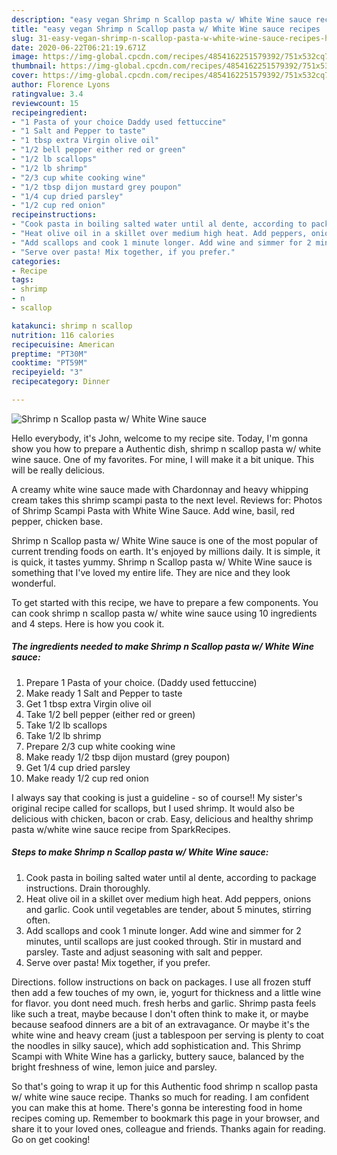 ```yaml
---
description: "easy vegan Shrimp n Scallop pasta w/ White Wine sauce recipes | how to prepare Shrimp n Scallop pasta w/ White Wine sauce"
title: "easy vegan Shrimp n Scallop pasta w/ White Wine sauce recipes | how to prepare Shrimp n Scallop pasta w/ White Wine sauce"
slug: 31-easy-vegan-shrimp-n-scallop-pasta-w-white-wine-sauce-recipes-how-to-prepare-shrimp-n-scallop-pasta-w-white-wine-sauce
date: 2020-06-22T06:21:19.671Z
image: https://img-global.cpcdn.com/recipes/4854162251579392/751x532cq70/shrimp-n-scallop-pasta-w-white-wine-sauce-recipe-main-photo.jpg
thumbnail: https://img-global.cpcdn.com/recipes/4854162251579392/751x532cq70/shrimp-n-scallop-pasta-w-white-wine-sauce-recipe-main-photo.jpg
cover: https://img-global.cpcdn.com/recipes/4854162251579392/751x532cq70/shrimp-n-scallop-pasta-w-white-wine-sauce-recipe-main-photo.jpg
author: Florence Lyons
ratingvalue: 3.4
reviewcount: 15
recipeingredient:
- "1 Pasta of your choice Daddy used fettuccine"
- "1 Salt and Pepper to taste"
- "1 tbsp extra Virgin olive oil"
- "1/2 bell pepper either red or green"
- "1/2 lb scallops"
- "1/2 lb shrimp"
- "2/3 cup white cooking wine"
- "1/2 tbsp dijon mustard grey poupon"
- "1/4 cup dried parsley"
- "1/2 cup red onion"
recipeinstructions:
- "Cook pasta in boiling salted water until al dente, according to package instructions. Drain thoroughly."
- "Heat olive oil in a skillet over medium high heat. Add peppers, onions and garlic. Cook until vegetables are tender, about 5 minutes, stirring often."
- "Add scallops and cook 1 minute longer. Add wine and simmer for 2 minutes, until scallops are just cooked through. Stir in mustard and parsley. Taste and adjust seasoning with salt and pepper."
- "Serve over pasta! Mix together, if you prefer."
categories:
- Recipe
tags:
- shrimp
- n
- scallop

katakunci: shrimp n scallop 
nutrition: 116 calories
recipecuisine: American
preptime: "PT30M"
cooktime: "PT59M"
recipeyield: "3"
recipecategory: Dinner

---
```



![Shrimp n Scallop pasta w/ White Wine sauce](https://img-global.cpcdn.com/recipes/4854162251579392/751x532cq70/shrimp-n-scallop-pasta-w-white-wine-sauce-recipe-main-photo.jpg)

Hello everybody, it's John, welcome to my recipe site. Today, I'm gonna show you how to prepare a Authentic dish, shrimp n scallop pasta w/ white wine sauce. One of my favorites. For mine, I will make it a bit unique. This will be really delicious.

A creamy white wine sauce made with Chardonnay and heavy whipping cream takes this shrimp scampi pasta to the next level. Reviews for: Photos of Shrimp Scampi Pasta with White Wine Sauce. Add wine, basil, red pepper, chicken base.

Shrimp n Scallop pasta w/ White Wine sauce is one of the most popular of current trending foods on earth. It's enjoyed by millions daily. It is simple, it is quick, it tastes yummy. Shrimp n Scallop pasta w/ White Wine sauce is something that I've loved my entire life. They are nice and they look wonderful.


To get started with this recipe, we have to prepare a few components. You can cook shrimp n scallop pasta w/ white wine sauce using 10 ingredients and 4 steps. Here is how you cook it.

<!--inarticleads1-->

##### The ingredients needed to make Shrimp n Scallop pasta w/ White Wine sauce:

1. Prepare 1 Pasta of your choice. (Daddy used fettuccine)
1. Make ready 1 Salt and Pepper to taste
1. Get 1 tbsp extra Virgin olive oil
1. Take 1/2 bell pepper (either red or green)
1. Take 1/2 lb scallops
1. Take 1/2 lb shrimp
1. Prepare 2/3 cup white cooking wine
1. Make ready 1/2 tbsp dijon mustard (grey poupon)
1. Get 1/4 cup dried parsley
1. Make ready 1/2 cup red onion


I always say that cooking is just a guideline - so of course!! My sister&#39;s original recipe called for scallops, but I used shrimp. It would also be delicious with chicken, bacon or crab. Easy, delicious and healthy shrimp pasta w/white wine sauce recipe from SparkRecipes. 

<!--inarticleads2-->

##### Steps to make Shrimp n Scallop pasta w/ White Wine sauce:

1. Cook pasta in boiling salted water until al dente, according to package instructions. Drain thoroughly.
1. Heat olive oil in a skillet over medium high heat. Add peppers, onions and garlic. Cook until vegetables are tender, about 5 minutes, stirring often.
1. Add scallops and cook 1 minute longer. Add wine and simmer for 2 minutes, until scallops are just cooked through. Stir in mustard and parsley. Taste and adjust seasoning with salt and pepper.
1. Serve over pasta! Mix together, if you prefer.


Directions. follow instructions on back on packages. I use all frozen stuff then add a few touches of my own, ie, yogurt for thickness and a little wine for flavor. you dont need much. fresh herbs and garlic. Shrimp pasta feels like such a treat, maybe because I don&#39;t often think to make it, or maybe because seafood dinners are a bit of an extravagance. Or maybe it&#39;s the white wine and heavy cream (just a tablespoon per serving is plenty to coat the noodles in silky sauce), which add sophistication and. This Shrimp Scampi with White Wine has a garlicky, buttery sauce, balanced by the bright freshness of wine, lemon juice and parsley. 

So that's going to wrap it up for this Authentic food shrimp n scallop pasta w/ white wine sauce recipe. Thanks so much for reading. I am confident you can make this at home. There's gonna be interesting food in home recipes coming up. Remember to bookmark this page in your browser, and share it to your loved ones, colleague and friends. Thanks again for reading. Go on get cooking!
